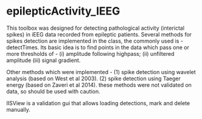 # epilepticActivity_IEEG

This toolbox was designed for detecting pathological activity (interictal spikes) in iEEG data recorded from epileptic patients. 
Several methods for spikes detection are implemented in the class, the commonly used is - detectTimes. 
Its basic idea is to find points in the data which pass one or more thresholds of -
(i) amplitude following highpass; (ii) unfiltered amplitude (iii) signal gradient.  


Other methods which were implemented - 
(1) spike detection using wavelet analysis (based on West et al 2003). 
(2) spike detection using Taeger energy (based on Zaveri et al 2014).
these methods were not validated on data, so should be used with caution.

IISView is a validation gui that allows loading detections, mark and delete manually.

